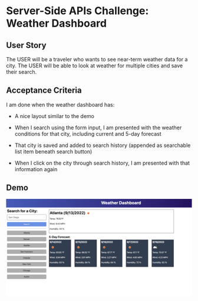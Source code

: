 # Server-Side APIs Challenge: Weather Dashboard

## User Story

The USER will be a traveler who wants to see near-term weather data for a city. The USER will be able to look at weather for multiple cities and save their search.


## Acceptance Criteria

I am done when the weather dashboard has:

- A nice layout similar to the demo

- When I search using the form input, I am presented with the weather conditions for that city, including current and 5-day forecast

- That city is saved and added to search history (appended as searchable list item beneath search button)

- When I click on the city through search history, I am presented with that information again

## Demo

![demo](./assets/images/06-server-side-apis-homework-demo.png)